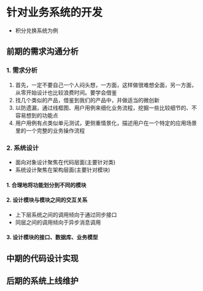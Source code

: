# 针对业务系统的开发

- 积分兑换系统为例

## 前期的需求沟通分析

### 1. 需求分析

1. 首先，一定不要自己一个人闷头想，一方面，这样做很难想全面，另一方面，从零开始设计也比较浪费时间。要学会借鉴
2. 找几个类似的产品，借鉴到我们的产品中，并做适当的微创新
3. 以防遗漏，通过线框图、用户用例来细化业务流程，挖掘一些比较细节的、不容易想到的功能点
4. 用户用例有点类似单元测试，更侧重情景化，描述用户在一个特定的应用场景里的一个完整的业务操作流程

### 2. 系统设计

- 面向对象设计聚焦在代码层面(主要针对类)
- 系统设计聚焦在架构层面(主要针对模块)

#### 1. 合理地将功能划分到不同的模块

#### 2. 设计模块与模块之间的交互关系

- 上下层系统之间的调用倾向于通过同步接口
- 同层之间的调用倾向于异步消息调用

#### 3. 设计模块的接口、数据库、业务模型

## 中期的代码设计实现

## 后期的系统上线维护
